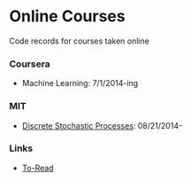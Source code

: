 Online Courses
========

Code records for courses taken online

### Coursera
* Machine Learning: 7/1/2014-ing


### MIT
* [Discrete Stochastic Processes](http://ocw.mit.edu/courses/electrical-engineering-and-computer-science/6-262-discrete-stochastic-processes-spring-2011/): 08/21/2014-


### Links
- [To-Read](./file/toread.md)
